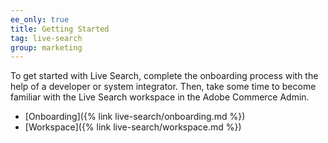 ```yaml
---
ee_only: true
title: Getting Started
tag: live-search
group: marketing
---
```


To get started with Live Search, complete the onboarding process with the help of a developer or system integrator.  Then, take some time to become familiar with the Live Search workspace in the Adobe Commerce Admin.

- [Onboarding]({% link live-search/onboarding.md %})
- [Workspace]({% link live-search/workspace.md %})
